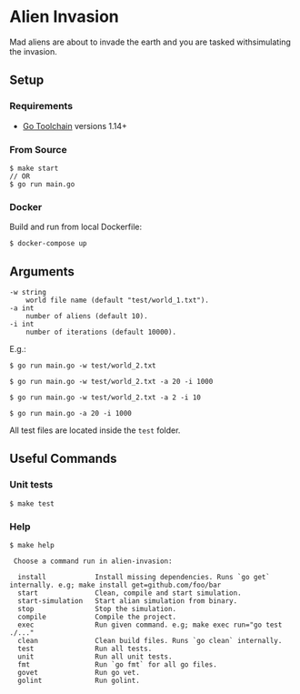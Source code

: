# Alien Invasion

Mad​ ​aliens​ ​are​ ​about​ ​to​ ​invade​ ​the​ ​earth​ ​and​ ​you​ ​are​ ​tasked​ ​with​ ​simulating​ ​the invasion.

## Setup

### Requirements

 * [Go Toolchain](https://golang.org/doc/install) versions 1.14+

### From Source

```shell
$ make start
// OR
$ go run main.go
```

### Docker

Build and run from local Dockerfile:

```shell
$ docker-compose up
```

## Arguments
```shell
-w string
    world file name (default "test/world_1.txt").
-a int
    number of aliens (default 10).
-i int
    number of iterations (default 10000).
```

E.g.:
```shell
$ go run main.go -w test/world_2.txt

$ go run main.go -w test/world_2.txt -a 20 -i 1000

$ go run main.go -w test/world_2.txt -a 2 -i 10

$ go run main.go -a 20 -i 1000
```

All test files are located inside the `test` folder.

## Useful Commands

### Unit tests
```shell
$ make test
```

### Help

```shell
$ make help

 Choose a command run in alien-invasion:

  install            Install missing dependencies. Runs `go get` internally. e.g; make install get=github.com/foo/bar
  start              Clean, compile and start simulation.
  start-simulation   Start alian simulation from binary.
  stop               Stop the simulation.
  compile            Compile the project.
  exec               Run given command. e.g; make exec run="go test ./..."
  clean              Clean build files. Runs `go clean` internally.
  test               Run all tests.
  unit               Run all unit tests.
  fmt                Run `go fmt` for all go files.
  govet              Run go vet.
  golint             Run golint.
```

